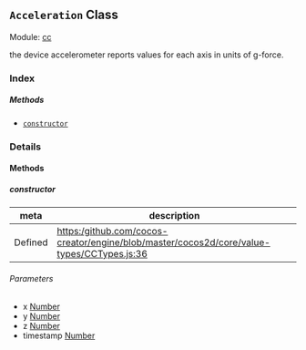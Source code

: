 ## `Acceleration` Class



Module: [cc](../modules/cc.md)




the device accelerometer reports values for each axis in units of g-force.

### Index



##### Methods

  - [`constructor`](#constructor) 



### Details




<!-- Method Block -->
#### Methods


##### constructor



| meta | description |
|------|-------------|
| Defined | [https:/github.com/cocos-creator/engine/blob/master/cocos2d/core/value-types/CCTypes.js:36](https:/github.com/cocos-creator/engine/blob/master/cocos2d/core/value-types/CCTypes.js#L36) |

###### Parameters
- x <a href="https://developer.mozilla.org/en/JavaScript/Reference/Global_Objects/Number" class="crosslink external" target="_blank">Number</a> 
- y <a href="https://developer.mozilla.org/en/JavaScript/Reference/Global_Objects/Number" class="crosslink external" target="_blank">Number</a> 
- z <a href="https://developer.mozilla.org/en/JavaScript/Reference/Global_Objects/Number" class="crosslink external" target="_blank">Number</a> 
- timestamp <a href="https://developer.mozilla.org/en/JavaScript/Reference/Global_Objects/Number" class="crosslink external" target="_blank">Number</a> 



